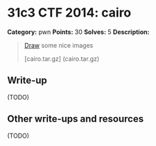 # 31c3 CTF 2014: cairo

**Category:** pwn
**Points:** 30
**Solves:** 5
**Description:**

> [Draw](http://188.40.18.72:8000/) some nice images
>
> [cairo.tar.gz] (cairo.tar.gz)


## Write-up

(TODO)

## Other write-ups and resources

(TODO)
